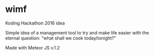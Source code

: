 # wimf
Koding Hackathon 2016 idea

Simple idea of a management tool to try and make life easier with the eternal question: "what shall we cook today/tonight?"

Made with Meteor JS v.1.2

